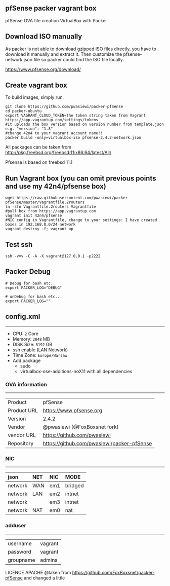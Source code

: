 ## pfSense packer vagrant box
pfSense OVA file creation VirtualBox with Packer

## Download ISO manually
As packer is not able to download gzipped ISO files directly, you have to download
it manually and extract it. Then customize the pfsense-network.json file so packer could
find the ISO file locally.

https://www.pfsense.org/download/

## Create vagrant box
To build images, simply run.

```
git clone https://github.com/pwasiewi/packer-pfSense
cd packer-ubuntu
export VAGRANT_CLOUD_TOKEN=the token string taken from Vagrant https://app.vagrantup.com/settings/tokens
#It uploads the box version based on version number from template.json e.g. "version": "1.8"
#change 42n4 to your vagrant account name!!
packer build -only=virtualbox-iso pfsense-2.4.2-network.json
```

All packages can be taken from http://pkg.freebsd.org/freebsd:11:x86:64/latest/All/

Pfsense is based on freebsd 11.1

## Run Vagrant box (you can omit previous points and use my 42n4/pfsense box)

```
wget https://raw.githubusercontent.com/pwasiewi/packer-pfSense/master/Vagrantfile.2routers
ln -sfn Vagrantfile.2routers Vagrantfile
#pull box from https://app.vagrantup.com
vagrant init 42n4/pfsense
#NIC config in Vagrantfile, change to your settings: I have created boxes in 192.168.0.0/24 network
vagrant destroy -f; vagrant up
```

## Test ssh
```
ssh -vvv -C -A -X vagrant@127.0.0.1 -p2222

```


## Packer Debug

```shell
# Debug for bash etc..
export PACKER_LOG="DEBUG"

# unDebug for bash etc..
export PACKER_LOG=""
```


## config.xml
---

* CPU: `2` Core
* Memory: `2048` MB
* DISK Size: `8192` GB
* ssh enable (LAN Network)
* Time Zone: `Europe/Warsaw`
* Add package
  * sudo
  * virtualbox-ose-additions-noX11 with all dependencies


### OVA information
---

|             |                                              |
|:-           |:-                                            |
| Product     | pfSense                                      |
| Product URL | https://www.pfsense.org                      |
| Version     | 2.4.2                                        |
| Vendor      | @pwasiewi (@FoxBoxsnet fork)                 |
| vendor URL  | https://github.com/pwasiewi                  |
| Repository  | https://github.com/pwasiewi/packer-pfSense   |


### NIC
---

| json    | NET  | NIC | MODE    |
|:-       |:-    |:-   |:-       |
| network | WAN  | em1 | bridged |
| network | LAN  | em2 | intnet  |
| network |      | em3 | intnet  |
| network | NAT  | em0 | nat     |


### adduser
---
|           |         |
|:-         |:-       |
| username  | vagrant |
| password  | vagrant |
| groupname | admins  |

LICENCE APACHE
@taken from https://github.com/FoxBoxsnet/packer-pfSense and changed a little
